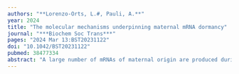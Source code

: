 ```yaml
---
authors: "**Lorenzo-Orts, L.#, Pauli, A.**"
year: 2024
title: "The molecular mechanisms underpinning maternal mRNA dormancy"
journal: "***Biochem Soc Trans***"
pages: "2024 Mar 13:BST20231122"
doi: "10.1042/BST20231122"
pubmed: 38477334
abstract: "A large number of mRNAs of maternal origin are produced during oogenesis and deposited in the oocyte. Since transcription stops at the onset of meiosis during oogenesis and does not resume until later in embryogenesis, maternal mRNAs are the only templates for protein synthesis during this period. To ensure that a protein is made in the right place at the right time, the translation of maternal mRNAs must be activated at a specific stage of development. Here we summarize our current understanding of the sophisticated mechanisms that contribute to the temporal repression of maternal mRNAs, termed maternal mRNA dormancy. We discuss mechanisms at the level of the RNA itself, such as the regulation of polyadenine tail length and RNA modifications, as well as at the level of RNA-binding proteins, which often block the assembly of translation initiation complexes at the 5' end of an mRNA or recruit mRNAs to specific subcellular compartments. We also review microRNAs and other mechanisms that contribute to repressing translation, such as ribosome dormancy. Importantly, the mechanisms responsible for mRNA dormancy during the oocyte-to-embryo transition are also relevant to cellular quiescence in other biological contexts."
---
```

